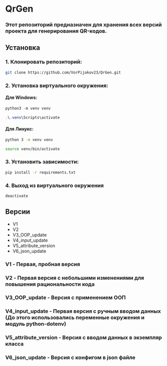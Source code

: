 # QrGen

### Этот репозиторий предназначен для хранения всех версий проекта для генерирования QR-кодов.

## Установка

### 1. Клонировать репозиторий:

```bash
git clone https://github.com/VorPijakov23/QrGen.git
```

### 2. Установка виртуального окружения:

#### Для Windows:

```powershell
python3 -m venv venv
```

```powershell
.\.venv\Scripts\activate
```

#### Для Линукс:

```bash
python 3 -m venv venv
```

```bash
source venv/bin/activate

```

### 3. Установить зависимости:

```bash
pip install -r requirements.txt
```

### 4. Выход из виртуального окружения

```bash
deactivate
```

## Версии

- V1
- V2
- V3_OOP_update
- V4_input_update
- V5_attribute_version
- V6_json_update

### V1 - Первая, пробная версия

### V2 - Первая версия с небольшими изменениями для повышения рациональности кода

### V3_OOP_update - Версия с применением ООП

### V4_input_update - Первая версия с ручным вводом данных (До этого использовались переменные окружения и модуль python-dotenv)

### V5_attribute_version - Версия с вводом данных в экземпляр класса

### V6_json_update - Версия с конфигом в json файле
